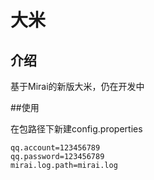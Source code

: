 # 大米

## 介绍

基于Mirai的新版大米，仍在开发中

##使用

在包路径下新建config.properties
````
qq.account=123456789
qq.password=123456789
mirai.log.path=mirai.log
````

